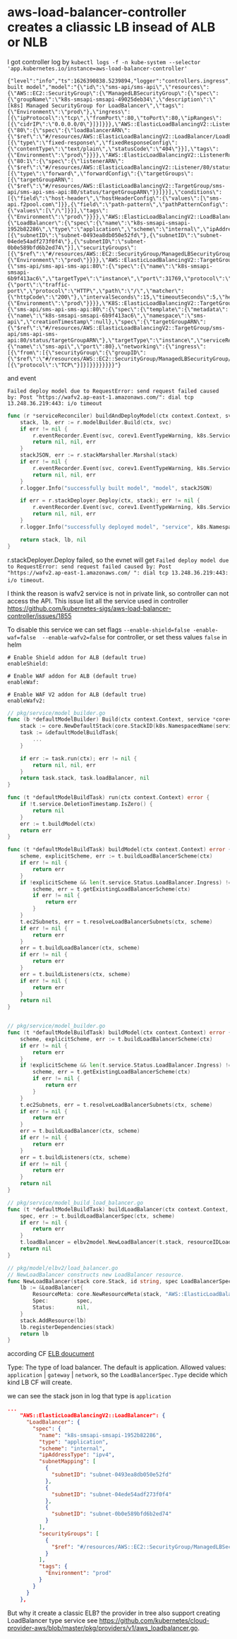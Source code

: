 # aws-load-balancer-controller creates a cliassic LB insead of ALB or NLB

I got controller log by `kubectl logs -f -n kube-system --selector 'app.kubernetes.io/instance=aws-load-balancer-controller'`

```
{"level":"info","ts":1626390838.5239894,"logger":"controllers.ingress","msg":"successfully built model","model":"{\"id\":\"sms-api/sms-api\",\"resources\":{\"AWS::EC2::SecurityGroup\":{\"ManagedLBSecurityGroup\":{\"spec\":{\"groupName\":\"k8s-smsapi-smsapi-49025deb34\",\"description\":\"[k8s] Managed SecurityGroup for LoadBalancer\",\"tags\":{\"Environment\":\"prod\"},\"ingress\":[{\"ipProtocol\":\"tcp\",\"fromPort\":80,\"toPort\":80,\"ipRanges\":[{\"cidrIP\":\"0.0.0.0/0\"}]}]}}},\"AWS::ElasticLoadBalancingV2::Listener\":{\"80\":{\"spec\":{\"loadBalancerARN\":{\"$ref\":\"#/resources/AWS::ElasticLoadBalancingV2::LoadBalancer/LoadBalancer/status/loadBalancerARN\"},\"port\":80,\"protocol\":\"HTTP\",\"defaultActions\":[{\"type\":\"fixed-response\",\"fixedResponseConfig\":{\"contentType\":\"text/plain\",\"statusCode\":\"404\"}}],\"tags\":{\"Environment\":\"prod\"}}}},\"AWS::ElasticLoadBalancingV2::ListenerRule\":{\"80:1\":{\"spec\":{\"listenerARN\":{\"$ref\":\"#/resources/AWS::ElasticLoadBalancingV2::Listener/80/status/listenerARN\"},\"priority\":1,\"actions\":[{\"type\":\"forward\",\"forwardConfig\":{\"targetGroups\":[{\"targetGroupARN\":{\"$ref\":\"#/resources/AWS::ElasticLoadBalancingV2::TargetGroup/sms-api/sms-api-sms-api:80/status/targetGroupARN\"}}]}}],\"conditions\":[{\"field\":\"host-header\",\"hostHeaderConfig\":{\"values\":[\"sms-api.f2pool.com\"]}},{\"field\":\"path-pattern\",\"pathPatternConfig\":{\"values\":[\"/\"]}}],\"tags\":{\"Environment\":\"prod\"}}}},\"AWS::ElasticLoadBalancingV2::LoadBalancer\":{\"LoadBalancer\":{\"spec\":{\"name\":\"k8s-smsapi-smsapi-1952b82286\",\"type\":\"application\",\"scheme\":\"internal\",\"ipAddressType\":\"ipv4\",\"subnetMapping\":[{\"subnetID\":\"subnet-0493ea8db050e52fd\"},{\"subnetID\":\"subnet-04ede54adf273f0f4\"},{\"subnetID\":\"subnet-0b0e589bfd6b2ed74\"}],\"securityGroups\":[{\"$ref\":\"#/resources/AWS::EC2::SecurityGroup/ManagedLBSecurityGroup/status/groupID\"}],\"tags\":{\"Environment\":\"prod\"}}}},\"AWS::ElasticLoadBalancingV2::TargetGroup\":{\"sms-api/sms-api-sms-api:80\":{\"spec\":{\"name\":\"k8s-smsapi-smsapi-6b9f413ac6\",\"targetType\":\"instance\",\"port\":31769,\"protocol\":\"HTTP\",\"protocolVersion\":\"HTTP1\",\"healthCheckConfig\":{\"port\":\"traffic-port\",\"protocol\":\"HTTP\",\"path\":\"/\",\"matcher\":{\"httpCode\":\"200\"},\"intervalSeconds\":15,\"timeoutSeconds\":5,\"healthyThresholdCount\":2,\"unhealthyThresholdCount\":2},\"tags\":{\"Environment\":\"prod\"}}}},\"K8S::ElasticLoadBalancingV2::TargetGroupBinding\":{\"sms-api/sms-api-sms-api:80\":{\"spec\":{\"template\":{\"metadata\":{\"name\":\"k8s-smsapi-smsapi-6b9f413ac6\",\"namespace\":\"sms-api\",\"creationTimestamp\":null},\"spec\":{\"targetGroupARN\":{\"$ref\":\"#/resources/AWS::ElasticLoadBalancingV2::TargetGroup/sms-api/sms-api-sms-api:80/status/targetGroupARN\"},\"targetType\":\"instance\",\"serviceRef\":{\"name\":\"sms-api\",\"port\":80},\"networking\":{\"ingress\":[{\"from\":[{\"securityGroup\":{\"groupID\":{\"$ref\":\"#/resources/AWS::EC2::SecurityGroup/ManagedLBSecurityGroup/status/groupID\"}}}],\"ports\":[{\"protocol\":\"TCP\"}]}]}}}}}}}}"}
```


and event 
```
Failed deploy model due to RequestError: send request failed caused by: Post "https://wafv2.ap-east-1.amazonaws.com/": dial tcp 13.248.36.219:443: i/o timeout
```


```go
func (r *serviceReconciler) buildAndDeployModel(ctx context.Context, svc *corev1.Service) (core.Stack, *elbv2model.LoadBalancer, error) {
	stack, lb, err := r.modelBuilder.Build(ctx, svc)
	if err != nil {
		r.eventRecorder.Event(svc, corev1.EventTypeWarning, k8s.ServiceEventReasonFailedBuildModel, fmt.Sprintf("Failed build model due to %v", err))
		return nil, nil, err
	}
	stackJSON, err := r.stackMarshaller.Marshal(stack)
	if err != nil {
		r.eventRecorder.Event(svc, corev1.EventTypeWarning, k8s.ServiceEventReasonFailedBuildModel, fmt.Sprintf("Failed build model due to %v", err))
		return nil, nil, err
	}
	r.logger.Info("successfully built model", "model", stackJSON)

	if err = r.stackDeployer.Deploy(ctx, stack); err != nil {
		r.eventRecorder.Event(svc, corev1.EventTypeWarning, k8s.ServiceEventReasonFailedDeployModel, fmt.Sprintf("Failed deploy model due to %v", err))
		return nil, nil, err
	}
	r.logger.Info("successfully deployed model", "service", k8s.NamespacedName(svc))

	return stack, lb, nil
}
```

r.stackDeployer.Deploy failed, so the evnet will get  `Failed deploy model due to RequestError: send request failed caused by: Post "https://wafv2.ap-east-1.amazonaws.com/ ": dial tcp 13.248.36.219:443: i/o timeout`.  

I think the reason is wafv2 service is not in private link, so controller can not access the API. This issue list all the service used in controller https://github.com/kubernetes-sigs/aws-load-balancer-controller/issues/1855

To disable this service we can set flags `--enable-shield=false -enable-waf=false  --enable-wafv2=false` for controller, or set thess values `false` in helm
```
# Enable Shield addon for ALB (default true)
enableShield:

# Enable WAF addon for ALB (default true)
enableWaf:

# Enable WAF V2 addon for ALB (default true)
enableWafv2:
```

```go
// pkg/service/model_builder.go
func (b *defaultModelBuilder) Build(ctx context.Context, service *corev1.Service) (core.Stack, *elbv2model.LoadBalancer, error) {
	stack := core.NewDefaultStack(core.StackID(k8s.NamespacedName(service)))
	task := &defaultModelBuildTask{
		...
	}

	if err := task.run(ctx); err != nil {
		return nil, nil, err
	}
	return task.stack, task.loadBalancer, nil
}

func (t *defaultModelBuildTask) run(ctx context.Context) error {
	if !t.service.DeletionTimestamp.IsZero() {
		return nil
	}
	err := t.buildModel(ctx)
	return err
}

func (t *defaultModelBuildTask) buildModel(ctx context.Context) error {
	scheme, explicitScheme, err := t.buildLoadBalancerScheme(ctx)
	if err != nil {
		return err
	}
	if !explicitScheme && len(t.service.Status.LoadBalancer.Ingress) != 0 {
		scheme, err = t.getExistingLoadBalancerScheme(ctx)
		if err != nil {
			return err
		}
	}
	t.ec2Subnets, err = t.resolveLoadBalancerSubnets(ctx, scheme)
	if err != nil {
		return err
	}
	err = t.buildLoadBalancer(ctx, scheme)
	if err != nil {
		return err
	}
	err = t.buildListeners(ctx, scheme)
	if err != nil {
		return err
	}
	return nil
}


// pkg/service/model_builder.go
func (t *defaultModelBuildTask) buildModel(ctx context.Context) error {
	scheme, explicitScheme, err := t.buildLoadBalancerScheme(ctx)
	if err != nil {
		return err
	}
	if !explicitScheme && len(t.service.Status.LoadBalancer.Ingress) != 0 {
		scheme, err = t.getExistingLoadBalancerScheme(ctx)
		if err != nil {
			return err
		}
	}
	t.ec2Subnets, err = t.resolveLoadBalancerSubnets(ctx, scheme)
	if err != nil {
		return err
	}
	err = t.buildLoadBalancer(ctx, scheme)
	if err != nil {
		return err
	}
	err = t.buildListeners(ctx, scheme)
	if err != nil {
		return err
	}
	return nil
}

// pkg/service/model_build_load_balancer.go
func (t *defaultModelBuildTask) buildLoadBalancer(ctx context.Context, scheme elbv2model.LoadBalancerScheme) error {
	spec, err := t.buildLoadBalancerSpec(ctx, scheme)
	if err != nil {
		return err
	}
	t.loadBalancer = elbv2model.NewLoadBalancer(t.stack, resourceIDLoadBalancer, spec)
	return nil
}

// pkg/model/elbv2/load_balancer.go
// NewLoadBalancer constructs new LoadBalancer resource.
func NewLoadBalancer(stack core.Stack, id string, spec LoadBalancerSpec) *LoadBalancer {
	lb := &LoadBalancer{
		ResourceMeta: core.NewResourceMeta(stack, "AWS::ElasticLoadBalancingV2::LoadBalancer", id),
		Spec:         spec,
		Status:       nil,
	}
	stack.AddResource(lb)
	lb.registerDependencies(stack)
	return lb
}
```

according CF [ELB doucument](https://docs.aws.amazon.com/AWSCloudFormation/latest/UserGuide/aws-resource-elasticloadbalancingv2-loadbalancer.html)

Type: The type of load balancer. The default is application. Allowed values: `application` | `gateway` | `network`, so the `LoadBalancerSpec.Type` decide which kind LB CF will create.

we can see the stack json in log that type is `application`
```json
...
    "AWS::ElasticLoadBalancingV2::LoadBalancer": {
      "LoadBalancer": {
        "spec": {
          "name": "k8s-smsapi-smsapi-1952b82286",
          "type": "application",
          "scheme": "internal",
          "ipAddressType": "ipv4",
          "subnetMapping": [
            {
              "subnetID": "subnet-0493ea8db050e52fd"
            },
            {
              "subnetID": "subnet-04ede54adf273f0f4"
            },
            {
              "subnetID": "subnet-0b0e589bfd6b2ed74"
            }
          ],
          "securityGroups": [
            {
              "$ref": "#/resources/AWS::EC2::SecurityGroup/ManagedLBSecurityGroup/status/groupID"
            }
          ],
          "tags": {
            "Environment": "prod"
          }
        }
      }
    },
```

But why it create a classic ELB? the provider in tree also support creating LoadBalancer type service see https://github.com/kubernetes/cloud-provider-aws/blob/master/pkg/providers/v1/aws_loadbalancer.go.
